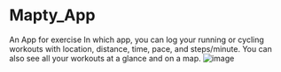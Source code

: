 # Mapty_App
An App for exercise In which app, 
you can log your running or cycling workouts with location, distance, time, pace, and steps/minute. You can also see all your workouts at a glance and on a map.
![image](https://user-images.githubusercontent.com/106351110/193379921-82547838-fe5f-4021-830e-9dd6cf1a2058.png)

